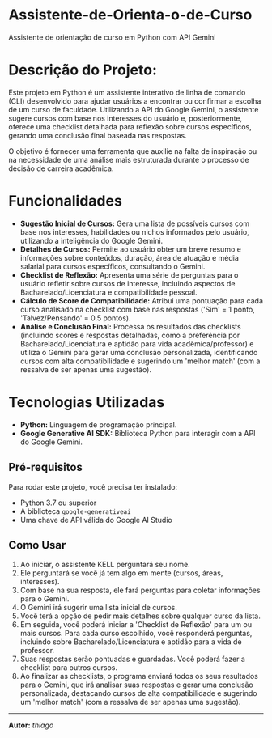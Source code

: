 # Assistente-de-Orienta-o-de-Curso
Assistente de orientação de curso em Python com API Gemini

# Descrição do Projeto:

Este projeto em Python é um assistente interativo de linha de comando (CLI) desenvolvido para ajudar usuários a encontrar ou confirmar a escolha de um curso de faculdade. Utilizando a API do Google Gemini, o assistente sugere cursos com base nos interesses do usuário e, posteriormente, oferece uma checklist detalhada para reflexão sobre cursos específicos, gerando uma conclusão final baseada nas respostas.

O objetivo é fornecer uma ferramenta que auxilie na falta de inspiração ou na necessidade de uma análise mais estruturada durante o processo de decisão de carreira acadêmica.

# Funcionalidades

* **Sugestão Inicial de Cursos:** Gera uma lista de possíveis cursos com base nos interesses, habilidades ou nichos informados pelo usuário, utilizando a inteligência do Google Gemini.
* **Detalhes de Cursos:** Permite ao usuário obter um breve resumo e informações sobre conteúdos, duração, área de atuação e média salarial para cursos específicos, consultando o Gemini.
* **Checklist de Reflexão:** Apresenta uma série de perguntas para o usuário refletir sobre cursos de interesse, incluindo aspectos de Bacharelado/Licenciatura e compatibilidade pessoal.
* **Cálculo de Score de Compatibilidade:** Atribui uma pontuação para cada curso analisado na checklist com base nas respostas ('Sim' = 1 ponto, 'Talvez/Pensando' = 0.5 pontos).
* **Análise e Conclusão Final:** Processa os resultados das checklists (incluindo scores e respostas detalhadas, como a preferência por Bacharelado/Licenciatura e aptidão para vida acadêmica/professor) e utiliza o Gemini para gerar uma conclusão personalizada, identificando cursos com alta compatibilidade e sugerindo um 'melhor match' (com a ressalva de ser apenas uma sugestão).

# Tecnologias Utilizadas

* **Python:** Linguagem de programação principal.
* **Google Generative AI SDK:** Biblioteca Python para interagir com a API do Google Gemini.

## Pré-requisitos

Para rodar este projeto, você precisa ter instalado:

* Python 3.7 ou superior
* A biblioteca `google-generativeai`
* Uma chave de API válida do Google AI Studio 


## Como Usar

1.  Ao iniciar, o assistente KELL perguntará seu nome.
2.  Ele perguntará se você já tem algo em mente (cursos, áreas, interesses).
3.  Com base na sua resposta, ele fará perguntas para coletar informações para o Gemini.
4.  O Gemini irá sugerir uma lista inicial de cursos.
5.  Você terá a opção de pedir mais detalhes sobre qualquer curso da lista.
6.  Em seguida, você poderá iniciar a 'Checklist de Reflexão' para um ou mais cursos. Para cada curso escolhido, você responderá perguntas, incluindo sobre Bacharelado/Licenciatura e aptidão para a vida de professor.
7.  Suas respostas serão pontuadas e guardadas. Você poderá fazer a checklist para outros cursos.
8.  Ao finalizar as checklists, o programa enviará todos os seus resultados para o Gemini, que irá analisar suas respostas e gerar uma conclusão personalizada, destacando cursos de alta compatibilidade e sugerindo um 'melhor match' (com a ressalva de ser apenas uma sugestão).

---

**Autor:** _thiago_

